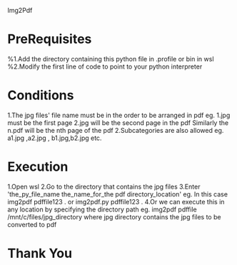Img2Pdf

# PreRequisites
%1.Add the directory containing this python file in .profile or bin in wsl
%2.Modify the first line of code to point to your python interpreter

# Conditions
1.The jpg files' file name must be in the order to be arranged in pdf 
    eg. 1.jpg must be the first page 
        2.jpg will be the second page in the pdf 
        Similarly the n.pdf will be the nth page of the pdf
2.Subcategories are also allowed 
    eg. a1.jpg ,a2.jpg , b1.jpg,b2.jpg etc.

# Execution 
1.Open wsl 
2.Go to the directory that contains the jpg files 
3.Enter 'the_py_file_name the_name_for_the pdf directory_location'
    eg. In this case img2pdf pdffile123 .  or  img2pdf.py pdffile123 .
4.Or we can execute this in any location by specifying the directory path 
    eg. img2pdf pdffile /mnt/c/files/jpg_directory  where jpg directory contains the jpg files to be converted to pdf

# Thank You
